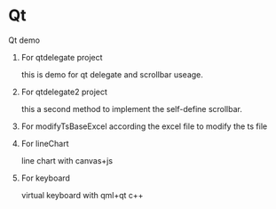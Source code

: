 # Qt
Qt demo
1. For qtdelegate project

   this is demo for qt delegate and scrollbar useage.

2. For qtdelegate2 project

   this a second method to implement the self-define scrollbar.
   
3. For modifyTsBaseExcel
   according the excel file to modify the ts file
   
4. For lineChart
   
   line chart with canvas+js

5. For keyboard

   virtual keyboard with qml+qt c++
